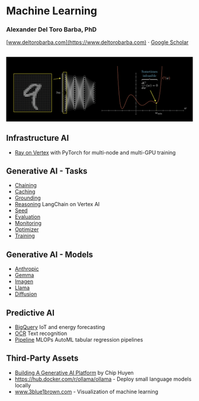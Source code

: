 # Machine Learning

### Alexander Del Toro Barba, PhD

[www.deltorobarba.com](https://www.deltorobarba.com) $\cdot$ [Google Scholar](https://scholar.google.com/citations?hl=en&user=fddyK-wAAAAJ)

<br>

<img src="https://raw.githubusercontent.com/deltorobarba/repo/master/sciences_4000.png" alt="sciences">

<br>

## Infrastructure AI
* [Ray on Vertex](https://github.com/deltorobarba/machinelearning/blob/main/ray.ipynb) with PyTorch for multi-node and multi-GPU training

## Generative AI - Tasks
* [Chaining](https://github.com/deltorobarba/machinelearning/blob/main/chaining.ipynb) 
* [Caching](https://github.com/deltorobarba/machinelearning/blob/main/caching.ipynb) 
* [Grounding](https://github.com/deltorobarba/machinelearning/blob/main/grounding.ipynb) 
* [Reasoning](https://github.com/deltorobarba/machinelearning/blob/main/reasoning.ipynb) LangChain on Vertex AI
* [Seed](https://github.com/deltorobarba/machinelearning/blob/main/seed.ipynb) 
* [Evaluation](https://github.com/deltorobarba/machinelearning/blob/main/evaluation.ipynb) 
* [Monitoring](https://github.com/deltorobarba/machinelearning/blob/main/monitoring.ipynb) 
* [Optimizer](https://github.com/deltorobarba/machinelearning/blob/main/optimizer.ipynb) 
* [Training](https://github.com/deltorobarba/machinelearning/blob/main/training.ipynb) 

## Generative AI - Models
* [Anthropic](https://github.com/deltorobarba/machinelearning/blob/main/anthropic.ipynb) 
* [Gemma](https://github.com/deltorobarba/machinelearning/blob/main/gemma.ipynb) 
* [Imagen](https://github.com/deltorobarba/machinelearning/blob/main/imagen.ipynb) 
* [Llama](https://github.com/deltorobarba/machinelearning/blob/main/llama.ipynb) 
* [Diffusion](https://github.com/deltorobarba/machinelearning/blob/main/llama.ipynb) 

## Predictive AI
* [BigQuery](https://github.com/deltorobarba/machinelearning/blob/main/bigquery.ipynb) IoT and energy forecasting
* [OCR](https://github.com/deltorobarba/machinelearning/blob/main/ocr.ipynb) Text recognition
* [Pipeline](https://github.com/deltorobarba/machinelearning/blob/main/pipeline.ipynb) MLOPs AutoML tabular regression pipelines

## Third-Party Assets
* [Building A Generative AI Platform](https://huyenchip.com/2024/07/25/genai-platform.html) by Chip Huyen
* https://hub.docker.com/r/ollama/ollama - Deploy small language models locally
* www.3blue1brown.com - Visualization of machine learning
